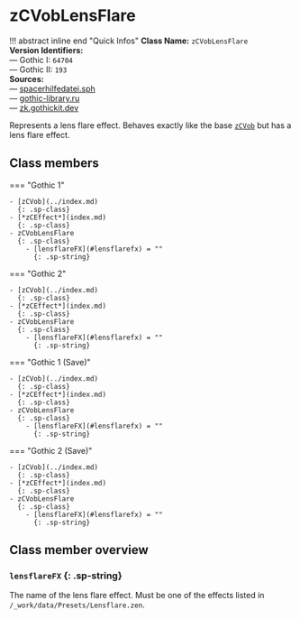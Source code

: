 # zCVobLensFlare

!!! abstract inline end "Quick Infos"
    **Class Name:** `zCVobLensFlare`<br/>
    **Version Identifiers:**<br />
    — Gothic I: `64704`<br/>
    — Gothic II: `193`<br/>
    **Sources:**<br/>
    — [spacerhilfedatei.sph](https://wiki.worldofgothic.de/doku.php?id=spacer:hilfedatei)<br/>
    — [gothic-library.ru](http://www.gothic-library.ru/publ/class_zcvoblensflare/1-1-0-524)<br/>
    — [zk.gothickit.dev](https://zk.gothickit.dev/engine/objects/zCVobLensFlare/)

Represents a lens flare effect. Behaves exactly like the base [`zCVob`](../index.md) but has a lens flare effect.

## Class members

=== "Gothic 1"

    - [zCVob](../index.md)
      {: .sp-class}
    - [*zCEffect*](index.md)
      {: .sp-class}
    - zCVobLensFlare
      {: .sp-class}
        - [lensflareFX](#lensflarefx) = ""
          {: .sp-string}

=== "Gothic 2"

    - [zCVob](../index.md)
      {: .sp-class}
    - [*zCEffect*](index.md)
      {: .sp-class}
    - zCVobLensFlare
      {: .sp-class}
        - [lensflareFX](#lensflarefx) = ""
          {: .sp-string}

=== "Gothic 1 (Save)"

    - [zCVob](../index.md)
      {: .sp-class}
    - [*zCEffect*](index.md)
      {: .sp-class}
    - zCVobLensFlare
      {: .sp-class}
        - [lensflareFX](#lensflarefx) = ""
          {: .sp-string}

=== "Gothic 2 (Save)"

    - [zCVob](../index.md)
      {: .sp-class}
    - [*zCEffect*](index.md)
      {: .sp-class}
    - zCVobLensFlare
      {: .sp-class}
        - [lensflareFX](#lensflarefx) = ""
          {: .sp-string}

## Class member overview

### `lensflareFX` {: .sp-string}

The name of the lens flare effect. Must be one of the effects listed in `/_work/data/Presets/Lensflare.zen`.

